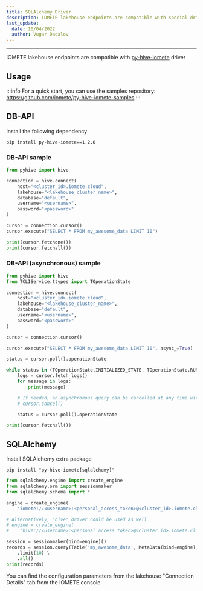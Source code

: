 ```yaml
---
title: SQLAlchemy Driver
description: IOMETE lakehouse endpoints are compatible with special driver, you can use the samples repository to quick start
last_update:
  date: 10/04/2022
  author: Vugar Dadalov
---
```


---

IOMETE lakehouse endpoints are compatible with <a href="https://pypi.org/project/py-hive-iomete" targetr="_blank">py-hive-iomete</a> driver

## Usage

:::info
For a quick start, you can use the samples repository: <https://github.com/iomete/py-hive-iomete-samples>
:::

## DB-API

Install the following dependency

```shell
pip install py-hive-iomete==1.2.0
```

### DB-API sample

```python
from pyhive import hive

connection = hive.connect(
    host="<cluster_id>.iomete.cloud",
    lakehouse="<lakehouse_cluster_name>",
    database="default",
    username="<username>",
    password="<password>"
)

cursor = connection.cursor()
cursor.execute("SELECT * FROM my_awesome_data LIMIT 10")

print(cursor.fetchone())
print(cursor.fetchall())
```

### DB-API (asynchronous) sample

```python
from pyhive import hive
from TCLIService.ttypes import TOperationState

connection = hive.connect(
    host="<cluster_id>.iomete.cloud",
    lakehouse="<lakehouse_cluster_name>",
    database="default",
    username="<username>",
    password="<password>"
)

cursor = connection.cursor()

cursor.execute("SELECT * FROM my_awesome_data LIMIT 10", async_=True)

status = cursor.poll().operationState

while status in (TOperationState.INITIALIZED_STATE, TOperationState.RUNNING_STATE):
    logs = cursor.fetch_logs()
    for message in logs:
        print(message)

    # If needed, an asynchronous query can be cancelled at any time with:
    # cursor.cancel()

    status = cursor.poll().operationState

print(cursor.fetchall())
```

## SQLAlchemy

Install SQLAlchemy extra package

```shell
pip install "py-hive-iomete[sqlalchemy]"
```

```python
from sqlalchemy.engine import create_engine
from sqlalchemy.orm import sessionmaker
from sqlalchemy.schema import *

engine = create_engine(
    'iomete://<username>:<personal_access_token>@<cluster_id>.iomete.cloud/<database>?lakehouse=<lakehouse_cluster_name>')

# Alternatively, "hive" driver could be used as well
# engine = create_engine(
#    'hive://<username>:<personal_access_token>@<cluster_id>.iomete.cloud/<database>?lakehouse=<lakehouse_cluster_name>')

session = sessionmaker(bind=engine)()
records = session.query(Table('my_awesome_data', MetaData(bind=engine), autoload=True)) \
    .limit(10) \
    .all()
print(records)
```

You can find the configuration parameters from the lakehouse "Connection Details" tab from the IOMETE console
